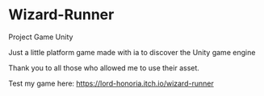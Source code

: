 # Wizard-Runner
Project Game Unity

Just a little platform game made with ia to discover the Unity game engine

Thank you to all those who allowed me to use their asset.

Test my game here: https://lord-honoria.itch.io/wizard-runner
